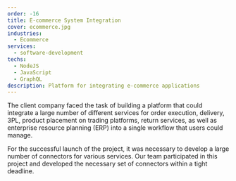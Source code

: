 ```yaml
---
order: -16
title: E-commerce System Integration
cover: ecommerce.jpg
industries:
  - Ecommerce
services:
  - software-development
techs:
  - NodeJS
  - JavaScript 
  - GraphQL
description: Platform for integrating e-commerce applications
---
```

The client company faced the task of building a platform that could integrate a large number of different services for order execution, delivery, 3PL, product placement on trading platforms, return services, as well as enterprise resource planning (ERP) into a single workflow that users could manage.

For the successful launch of the project, it was necessary to develop a large number of connectors for various services. Our team participated in this project and developed the necessary set of connectors within a tight deadline.   
